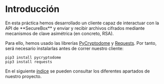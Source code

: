 <h1>Introducción</h1>
En esta práctica hemos desarrollado un cliente capaz de interactuar con la API de **SecureBox** y enviar y recibir archivos cifrados mediante mecanismos de clave asimétrica (en concreto, RSA).

Para ello, hemos usado las librerías [PyCryptodome](http://pycryptodome.readthedocs.io/en/latest/src/api.html) y [Requests](http://docs.python-requests.org/en/master/). Por tanto, será necesario instalarlas antes de correr nuestro cliente:
```
pip3 install pycryptodome
pip3 install requests
```

En el siguiente [índice](Indice) se pueden consultar los diferentes apartados de nuestro proyecto.